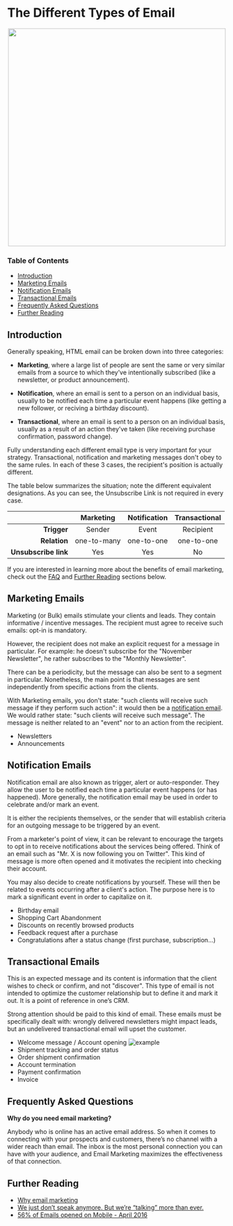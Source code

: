 # The Different Types of Email

<p align="center"><img src="https://mailgun.ghost.io/content/images/2014/Aug/icons.png" width="500"></p>

### Table of Contents

* [Introduction](https://github.com/CoffeeAndEmails/types-of-email/blob/master/README.md#introduction)
* [Marketing Emails](https://github.com/CoffeeAndEmails/types-of-email/blob/master/README.md#marketing-emails)
* [Notification Emails](https://github.com/CoffeeAndEmails/types-of-email/blob/master/README.md#notification-emails)
* [Transactional Emails](https://github.com/CoffeeAndEmails/types-of-email/blob/master/README.md#transactional-emails)
* [Frequently Asked Questions](https://github.com/CoffeeAndEmails/types-of-email/blob/master/README.md#frequently-asked-questions)
* [Further Reading](https://github.com/CoffeeAndEmails/types-of-email/blob/master/README.md#further-reading)



## Introduction

Generally speaking, HTML email can be broken down into three categories:

* __Marketing__, where a large list of people are sent the same or very similar emails from a source to which they’ve intentionally subscribed (like a newsletter, or product announcement). 

* __Notification__, where an email is sent to a person on an individual basis, usually to be notified each time a particular event happens (like getting a new follower, or reciving a birthday discount).

* __Transactional__, where an email is sent to a person on an individual basis, usually as a result of an action they’ve taken (like receiving purchase confirmation, password change).

Fully understanding each different email type is very important for your strategy. Transactional, notification and marketing messages don't obey to the same rules. In each of these 3 cases, the recipient's position is actually different. 

The table below summarizes the situation; note the different equivalent designations. As you can see, the Unsubscribe Link is not required in every case.

|  | Marketing | Notification | Transactional |
| ---: | :---: | :---: | :---: |
| **Trigger**          | Sender      | Event      | Recipient  |
| **Relation**         | one-to-many | one-to-one | one-to-one |
| **Unsubscribe link** | Yes         | Yes        | No         |


If you are interested in learning more about the benefits of email marketing, check out the [FAQ](https://github.com/CoffeeAndEmails/types-of-email/blob/master/README.md#frequently-asked-questions) and [Further Reading](https://github.com/CoffeeAndEmails/types-of-email/blob/master/README.md#further-reading) sections below.



## Marketing Emails

Marketing (or Bulk) emails stimulate your clients and leads. They contain informative / incentive messages. The recipient must agree to receive such emails: opt-in is mandatory.

However, the recipient does not make an explicit request for a message in particular. For example: he doesn't subscribe for the "November Newsletter", he rather subscribes to the "Monthly Newsletter".

There can be a periodicity, but the message can also be sent to a segment in particular. Nonetheless, the main point is that messages are sent independently from specific actions from the clients.

With Marketing emails, you don't state: "such clients will receive such message if they perform such action": it would then be a [notification email](https://github.com/CoffeeAndEmails/types-of-email/blob/master/README.md#notification-emails). We would rather state: "such clients will receive such message". The message is neither related to an "event" nor to an action from the recipient.

* Newsletters
* Announcements



## Notification Emails

Notification email are also known as trigger, alert or auto-responder. They allow the user to be notified each time a particular event happens (or has happened). More generally, the notification email may be used in order to celebrate and/or mark an event.

It is either the recipients themselves, or the sender that will establish criteria for an outgoing message to be triggered by an event.

From a marketer's point of view, it can be relevant to encourage the targets to opt in to receive notifications about the services being offered. Think of an email such as "Mr. X is now following you on Twitter". This kind of message is more often opened and it motivates the recipient into checking their account.

You may also decide to create notifications by yourself. These will then be related to events occurring after a client's action. The purpose here is to mark a significant event in order to capitalize on it.

* Birthday email
* Shopping Cart Abandonment
* Discounts on recently browsed products
* Feedback request after a purchase
* Congratulations after a status change (first purchase, subscription...)



## Transactional Emails

This is an expected message and its content is information that the client wishes to check or confirm, and not "discover". This type of email is not intended to optimize the customer relationship but to define it and mark it out. It is a point of reference in one’s CRM.

Strong attention should be paid to this kind of email. These emails must be specifically dealt with: wrongly delivered newsletters might impact leads, but an undelivered transactional email will upset the customer.

* Welcome message / Account opening ![example](#)
* Shipment tracking and order status
* Order shipment confirmation
* Account termination
* Payment confirmation
* Invoice



## Frequently Asked Questions

**Why do you need email marketing?**

Anybody who is online has an active email address. So when it comes to connecting with your prospects and customers, there’s no channel with a wider reach than email. The inbox is the most personal connection you can have with your audience, and Email Marketing maximizes the effectiveness of that connection.



## Further Reading

* [Why email marketing](https://www.campaignmonitor.com/resources/guides/why-email/)
* [We just don’t speak anymore. But we’re “talking” more than ever.](http://attentiv.com/we-dont-speak/-)
* [56% of Emails opened on Mobile - April 2016](https://litmus.com/blog/mobile-rises-to-56-market-share-longest-sustained-growth-in-2016)
